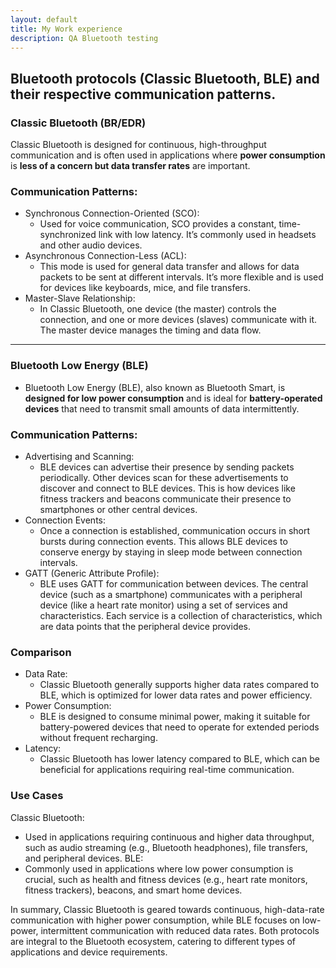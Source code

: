 ```yaml
---
layout: default
title: My Work experience
description: QA Bluetooth testing 
---
```


## Bluetooth protocols (Classic Bluetooth, BLE) and their respective communication patterns.

### Classic Bluetooth (BR/EDR)
Classic Bluetooth is designed for continuous, high-throughput communication and is often used in applications where **power consumption** is **less of a concern but data transfer rates** are important.

### Communication Patterns:
* Synchronous Connection-Oriented (SCO): 
  * Used for voice communication, SCO provides a constant, time-synchronized link with low latency. It’s commonly used in headsets and other audio devices.
* Asynchronous Connection-Less (ACL): 
  * This mode is used for general data transfer and allows for data packets to be sent at different intervals. It’s more flexible and is used for devices like keyboards, mice, and file transfers.
* Master-Slave Relationship: 
  * In Classic Bluetooth, one device (the master) controls the connection, and one or more devices (slaves) communicate with it. The master device manages the timing and data flow.

---

### Bluetooth Low Energy (BLE)
* Bluetooth Low Energy (BLE), also known as Bluetooth Smart, is **designed for low power consumption** and is ideal for **battery-operated devices** that need to transmit small amounts of data intermittently.

### Communication Patterns:
* Advertising and Scanning: 
  * BLE devices can advertise their presence by sending packets periodically. Other devices scan for these advertisements to discover and connect to BLE devices. This is how devices like fitness trackers and beacons communicate their presence to smartphones or other central devices.
* Connection Events: 
  * Once a connection is established, communication occurs in short bursts during connection events. This allows BLE devices to conserve energy by staying in sleep mode between connection intervals.
* GATT (Generic Attribute Profile): 
  * BLE uses GATT for communication between devices. The central device (such as a smartphone) communicates with a peripheral device (like a heart rate monitor) using a set of services and characteristics. Each service is a collection of characteristics, which are data points that the peripheral device provides.

### Comparison
* Data Rate: 
  * Classic Bluetooth generally supports higher data rates compared to BLE, which is optimized for lower data rates and power efficiency.
* Power Consumption: 
  * BLE is designed to consume minimal power, making it suitable for battery-powered devices that need to operate for extended periods without frequent recharging.
* Latency: 
  * Classic Bluetooth has lower latency compared to BLE, which can be beneficial for applications requiring real-time communication.

### Use Cases
Classic Bluetooth: 
  * Used in applications requiring continuous and higher data throughput, such as audio streaming (e.g., Bluetooth headphones), file transfers, and peripheral devices.
BLE: 
  * Commonly used in applications where low power consumption is crucial, such as health and fitness devices (e.g., heart rate monitors, fitness trackers), beacons, and smart home devices.


In summary, Classic Bluetooth is geared towards continuous, high-data-rate communication with higher power consumption, while BLE focuses on low-power, intermittent communication with reduced data rates. Both protocols are integral to the Bluetooth ecosystem, catering to different types of applications and device requirements.

